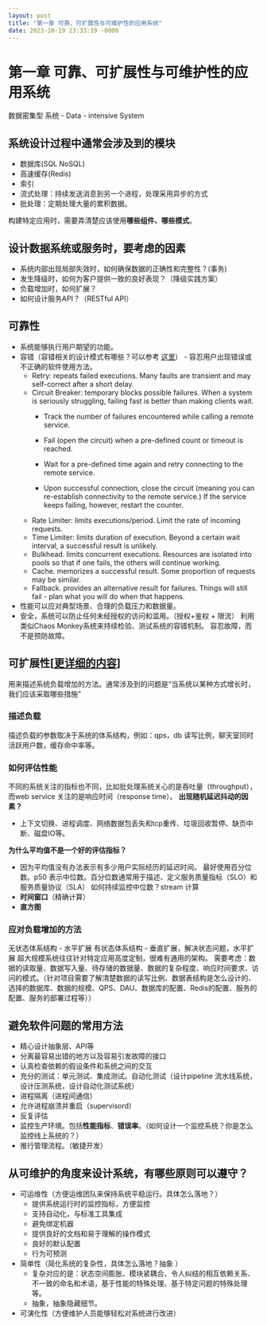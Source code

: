 ```yaml
---
layout: post
title: "第一章 可靠、可扩展性与可维护性的应用系统"
date: 2023-10-19 23:33:19 -0000
---
```


# 第一章 可靠、可扩展性与可维护性的应用系统
数据密集型 系统 - Data - intensive System
## 系统设计过程中通常会涉及到的模块
- 数据库(SQL NoSQL)
- 高速缓存(Redis)
- 索引
- 流式处理：持续发送消息到另一个进程，处理采用异步的方式
- 批处理：定期处理大量的累积数据。

构建特定应用时，需要弄清楚应该使用**哪些组件、哪些模式**。
## 设计数据系统或服务时，要考虑的因素
- 系统内部出现局部失效时，如何确保数据的正确性和完整性？(事务) 
- 发生降级时，如何为客户提供一致的良好表现？（降级实践方案）
- 负载增加时，如何扩展？
- 如何设计服务API？（RESTful API）

## 可靠性
- 系统能够执行用户期望的功能。
- 容错（容错相关的设计模式有哪些？可以参考 [这里](https://github.com/resilience4j/resilience4j)） - 容忍用户出现错误或不正确的软件使用方法。
    - Retry: repeats failed executions. Many faults are transient and may self-correct after a short delay.
    - Circuit Breaker: temporary blocks possible failures. When a system is seriously struggling, failing fast is better than making clients wait.
        - Track the number of failures encountered while calling a remote service.

        - Fail (open the circuit) when a pre-defined count or timeout is reached.

        - Wait for a pre-defined time again and retry connecting to the remote service.

        - Upon successful connection, close the circuit (meaning you can re-establish connectivity to the remote service.) If the service keeps failing, however, restart the counter.
    - Rate Limiter: limits executions/period. Limit the rate of incoming requests.
    - Time Limiter: limits duration of execution. Beyond a certain wait interval, a successful result is unlikely.
    - Bulkhead. limits concurrent executions. Resources are isolated into pools so that if one fails, the others will continue working. 
    - Cache. memorizes a successful result. Some proportion of requests may be similar. 
    - Fallback. provides an alternative result for failures. Things will still fail - plan what you will do when that happens.
- 性能可以应对典型场景、合理的负载压力和数据量。
- 安全，系统可以防止任何未经授权的访问和滥用。（授权+鉴权 + 限流）
利用类似Chaos Monkey系统来持续检验、测试系统的容错机制。
容忍故障，而不是预防故障。
## 可扩展性[[更详细的内容]([%E5%8F%AF%E6%89%A9%E5%B1%95%E6%9C%8D%E5%8A%A1%E8%AE%BE%E8%AE%A1%E5%8E%9F%E5%88%99%20checklist](mweblib://16618427156016))]
用来描述系统负载增加的方法。通常涉及到的问题是“当系统以某种方式增长时，我们应该采取哪些措施”
### 描述负载
描述负载的参数取决于系统的体系结构，例如：qps，db 读写比例，聊天室同时活跃用户数，缓存命中率等。
### 如何评估性能
不同的系统关注的指标也不同，比如批处理系统关心的是吞吐量（throughput），而web service 关注的是响应时间（response time）。
**出现随机延迟抖动的因素？**
- 上下文切换、进程调度、网络数据包丢失和tcp重传、垃圾回收暂停、缺页中断、磁盘IO等。

**为什么平均值不是一个好的评估指标？**
- 因为平均值没有办法表示有多少用户实际经历的延迟时间。
最好使用百分位数。p50 表示中位数。百分位数通常用于描述、定义服务质量指标（SLO）和服务质量协议（SLA）
如何持续监控中位数？stream 计算
- **时间窗口**（精确计算）
- **直方图**

### 应对负载增加的方法
无状态体系结构 - 水平扩展
有状态体系结构 - 垂直扩展，解决状态问题，水平扩展
超大规模系统往往针对特定应用高度定制，很难有通用的架构。
需要考虑：数据的读取量、数据写入量、待存储的数据量、数据的复杂程度、响应时间要求、访问的模式。（针对项目需要了解清楚数据的读写比例、数据表结构是怎么设计的、选择的数据库、数据的规模、QPS、DAU、数据库的配置、Redis的配置、服务的配置、服务的部署过程等））

## 避免软件问题的常用方法
- 精心设计抽象层、API等
- 分离最容易出错的地方以及容易引发故障的接口
- 认真检查依赖的假设条件和系统之间的交互
- 充分的测试：单元测试、集成测试。自动化测试（设计pipeline 流水线系统，设计压测系统，设计自动化测试系统）
- 进程隔离（进程间通信）
- 允许进程崩溃并重启（supervisord）
- 反复评估
- 监控生产环境。包括**性能指标**、**错误率**。（如何设计一个监控系统？你是怎么监控线上系统的？）
- 推行管理流程。（敏捷开发）

## 从可维护的角度来设计系统，有哪些原则可以遵守？
- 可运维性（方便运维团队来保持系统平稳运行。具体怎么落地？）
	- 提供系统运行时的监控指标，方便监控
	- 支持自动化，与标准工具集成
	- 避免绑定机器
	- 提供良好的文档和易于理解的操作模式
	- 良好的默认配置
	- 行为可预测
- 简单性（简化系统的复杂性，具体怎么落地？抽象 ）
	- 复杂对应的是：状态空间膨胀、模块紧耦合、令人纠结的相互依赖关系、不一致的命名和术语，基于性能的特殊处理、基于特定问题的特殊处理等。
	- 抽象，抽象隐藏细节。
- 可演化性（方便维护人员能够轻松对系统进行改进）
